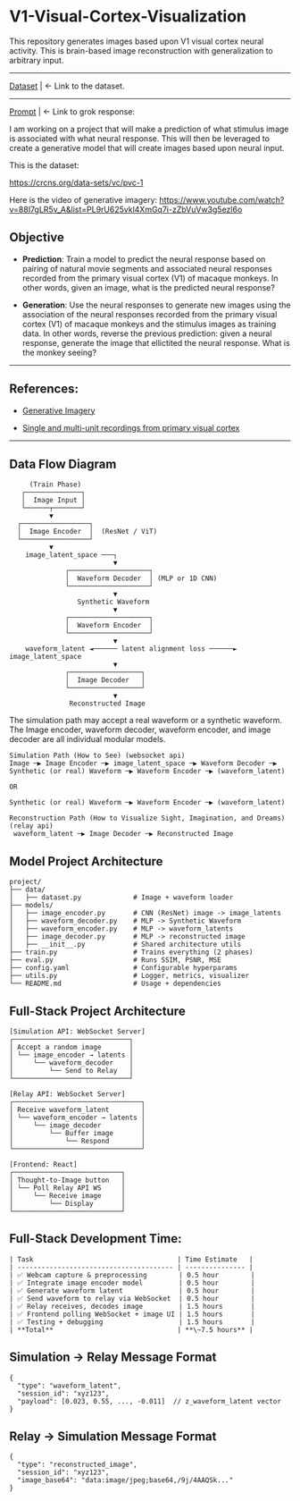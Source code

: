 # V1-Visual-Cortex-Visualization

This repository generates images based upon V1 visual cortex neural activity.
This is brain-based image reconstruction with generalization to arbitrary input.

---

[Dataset](https://crcns.org/data-sets/vc/pvc-1) | <- Link to the dataset.

---

[Prompt](https://grok.com/share/bGVnYWN5_d17bf28b-bfa4-49fe-a9a1-c21408b8f558) | <- Link to grok response:

I am working on a project that will make a prediction of what stimulus image is associated with what neural response. This will then be leveraged to create a generative model that will create images based upon neural input. 

This is the dataset:

https://crcns.org/data-sets/vc/pvc-1

Here is the video of generative imagery:
https://www.youtube.com/watch?v=88I7gLR5v_A&list=PL9rU625vkl4XmGq7i-zZbVuVw3g5ezl6o


## Objective

- **Prediction**: Train a model to predict the neural response based on pairing of natural movie segments and associated neural responses recorded from the primary visual cortex (V1) of macaque monkeys. In other words, given an image, what is the predicted neural response?

- **Generation**: Use the neural responses to generate new images using the association of the neural responses recorded from the primary visual cortex (V1) of macaque monkeys and the stimulus images as training data. In other words, reverse the previous prediction: given a neural response, generate the image that ellictited the neural response. What is the monkey seeing?

---

## References:
- [Generative Imagery](https://www.youtube.com/watch?v=88I7gLR5v_A&list=PL9rU625vkl4XmGq7i-zZbVuVw3g5ezl6o)

- [Single and multi-unit recordings from primary visual cortex](https://crcns.org/data-sets/vc/pvc-1)

---

## Data Flow Diagram

```
     (Train Phase)
   ┌──────────────┐
   │  Image Input │
   └──────┬───────┘
          ▼
  ┌─────────────────┐
  │  Image Encoder  │  (ResNet / ViT)
  └─────────────────┘
          ▼
    image_latent_space ───┐
                          ▼
              ┌────────────────────┐
              │  Waveform Decoder  │ (MLP or 1D CNN)
              └────────────────────┘
                          ▼
                 Synthetic Waveform
                          ▼
              ┌────────────────────┐
              │  Waveform Encoder  │
              └────────────────────┘
                          ▼
    waveform_latent ◄────── latent alignment loss ──────► image_latent_space
                          ▼
              ┌──────────────────┐
              │  Image Decoder   │
              └──────────────────┘
                          ▼
               Reconstructed Image
```


The simulation path may accept a real waveform or a synthetic waveform.
The Image encoder, waveform decoder, waveform encoder, and image decoder are all individual modular models. 

```
Simulation Path (How to See) (websocket api)
Image ─▶ Image Encoder ─▶ image_latent_space ─▶ Waveform Decoder ─▶ Synthetic (or real) Waveform ─▶ Waveform Encoder ─▶ (waveform_latent)

OR

Synthetic (or real) Waveform ─▶ Waveform Encoder ─▶ (waveform_latent)

```

```
Reconstruction Path (How to Visualize Sight, Imagination, and Dreams) (relay api)
 waveform_latent ─▶ Image Decoder ─▶ Reconstructed Image
```

## Model Project Architecture
```
project/
├── data/
│   ├── dataset.py             # Image + waveform loader
├── models/
│   ├── image_encoder.py       # CNN (ResNet) image -> image_latents
│   ├── waveform_decoder.py    # MLP -> Synthetic Waveform
│   ├── waveform_encoder.py    # MLP -> waveform_latents
│   ├── image_decoder.py       # MLP -> reconstructed image
│   ├── __init__.py            # Shared architecture utils
├── train.py                   # Trains everything (2 phases)
├── eval.py                    # Runs SSIM, PSNR, MSE
├── config.yaml                # Configurable hyperparams
├── utils.py                   # Logger, metrics, visualizer
└── README.md                  # Usage + dependencies
```

## Full-Stack Project Architecture
```
[Simulation API: WebSocket Server]
┌─────────────────────────────┐
│ Accept a random image       │
│ └── image_encoder → latents │
│     └── waveform_decoder    │
│         └── Send to Relay   │
└─────────────────────────────┘

[Relay API: WebSocket Server]
┌────────────────────────────────┐
│ Receive waveform_latent        │
│ └── waveform_encoder → latents │
│     └── image_decoder          │
│         └── Buffer image       │
│             └── Respond        │
└────────────────────────────────┘

[Frontend: React]
┌───────────────────────────┐
│ Thought-to-Image button   │
│ └── Poll Relay API WS     │
│     └── Receive image     │
│         └── Display       │
└───────────────────────────┘

```

## Full-Stack Development Time:
```
| Task                                    | Time Estimate   |
| --------------------------------------- | --------------- |
| ✅ Webcam capture & preprocessing        | 0.5 hour        |
| ✅ Integrate image encoder model         | 0.5 hour        |
| ✅ Generate waveform latent              | 0.5 hour        |
| ✅ Send waveform to relay via WebSocket  | 0.5 hour        |
| ✅ Relay receives, decodes image         | 1.5 hours       |
| ✅ Frontend polling WebSocket + image UI | 1.5 hours       |
| ✅ Testing + debugging                   | 1.5 hours       |
| **Total**                               | **\~7.5 hours** |
```

## Simulation -> Relay Message Format
```
{
  "type": "waveform_latent",
  "session_id": "xyz123",
  "payload": [0.023, 0.55, ..., -0.011]  // z_waveform_latent vector
}
```

## Relay -> Simulation Message Format
```
{
  "type": "reconstructed_image",
  "session_id": "xyz123",
  "image_base64": "data:image/jpeg;base64,/9j/4AAQSk..."
}
```


